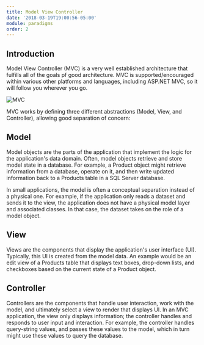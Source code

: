 ```yaml
---
title: Model View Controller
date: '2018-03-19T19:00:56-05:00'
module: paradigms
order: 2
---
```


## Introduction

Model View Controller (MVC) is a very well established architecture that fulfills all of the goals pf good architecture. MVC is supported/encouraged within various other platforms and languages, including ASP.NET MVC, so it will follow you wherever you go.

![MVC](/images/mvc.png "MVC")

MVC works by defining three different abstractions (Model, View, and Controller), allowing good separation of concern:

## Model

Model objects are the parts of the application that implement the logic for the application's data domain. Often, model objects retrieve and store model state in a database. For example, a Product object might retrieve information from a database, operate on it, and then write updated information back to a Products table in a SQL Server database.

In small applications, the model is often a conceptual separation instead of a physical one. For example, if the application only reads a dataset and sends it to the view, the application does not have a physical model layer and associated classes. In that case, the dataset takes on the role of a model object.

## View

Views are the components that display the application's user interface (UI). Typically, this UI is created from the model data. An example would be an edit view of a Products table that displays text boxes, drop-down lists, and checkboxes based on the current state of a Product object.

## Controller

Controllers are the components that handle user interaction, work with the model, and ultimately select a view to render that displays UI. In an MVC application, the view only displays information; the controller handles and responds to user input and interaction. For example, the controller handles query-string values, and passes these values to the model, which in turn might use these values to query the database.
